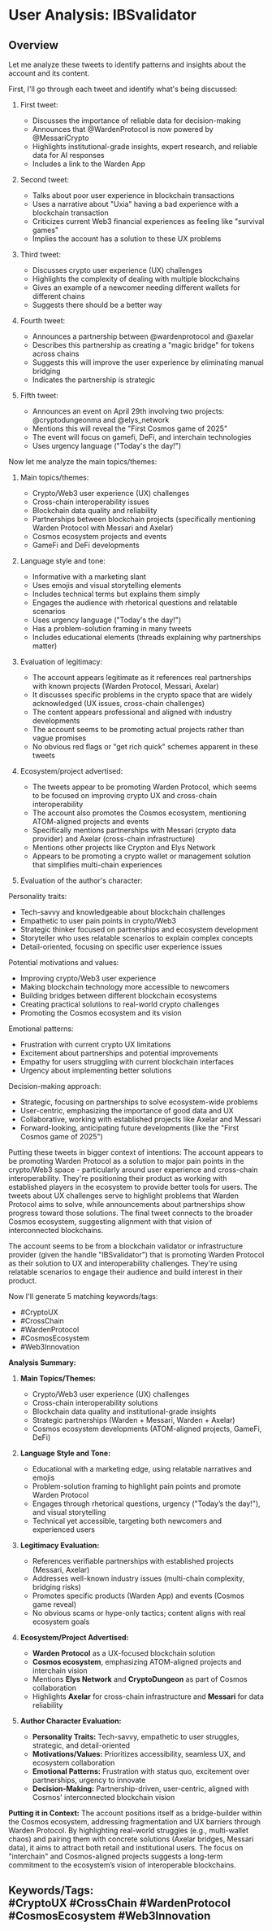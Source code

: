 # User Analysis: IBSvalidator

## Overview

<think>
Let me analyze these tweets to identify patterns and insights about the account and its content.

First, I'll go through each tweet and identify what's being discussed:

1. First tweet:
   - Discusses the importance of reliable data for decision-making
   - Announces that @WardenProtocol is now powered by @MessariCrypto
   - Highlights institutional-grade insights, expert research, and reliable data for AI responses
   - Includes a link to the Warden App

2. Second tweet:
   - Talks about poor user experience in blockchain transactions
   - Uses a narrative about "Uxia" having a bad experience with a blockchain transaction
   - Criticizes current Web3 financial experiences as feeling like "survival games"
   - Implies the account has a solution to these UX problems

3. Third tweet:
   - Discusses crypto user experience (UX) challenges
   - Highlights the complexity of dealing with multiple blockchains
   - Gives an example of a newcomer needing different wallets for different chains
   - Suggests there should be a better way

4. Fourth tweet:
   - Announces a partnership between @wardenprotocol and @axelar
   - Describes this partnership as creating a "magic bridge" for tokens across chains
   - Suggests this will improve the user experience by eliminating manual bridging
   - Indicates the partnership is strategic

5. Fifth tweet:
   - Announces an event on April 29th involving two projects: @cryptodungeonma and @elys_network
   - Mentions this will reveal the "First Cosmos game of 2025"
   - The event will focus on gamefi, DeFi, and interchain technologies
   - Uses urgency language ("Today's the day!")

Now let me analyze the main topics/themes:

1. Main topics/themes:
   - Crypto/Web3 user experience (UX) challenges
   - Cross-chain interoperability issues
   - Blockchain data quality and reliability
   - Partnerships between blockchain projects (specifically mentioning Warden Protocol with Messari and Axelar)
   - Cosmos ecosystem projects and events
   - GameFi and DeFi developments

2. Language style and tone:
   - Informative with a marketing slant
   - Uses emojis and visual storytelling elements
   - Includes technical terms but explains them simply
   - Engages the audience with rhetorical questions and relatable scenarios
   - Uses urgency language ("Today's the day!")
   - Has a problem-solution framing in many tweets
   - Includes educational elements (threads explaining why partnerships matter)

3. Evaluation of legitimacy:
   - The account appears legitimate as it references real partnerships with known projects (Warden Protocol, Messari, Axelar)
   - It discusses specific problems in the crypto space that are widely acknowledged (UX issues, cross-chain challenges)
   - The content appears professional and aligned with industry developments
   - The account seems to be promoting actual projects rather than vague promises
   - No obvious red flags or "get rich quick" schemes apparent in these tweets

4. Ecosystem/project advertised:
   - The tweets appear to be promoting Warden Protocol, which seems to be focused on improving crypto UX and cross-chain interoperability
   - The account also promotes the Cosmos ecosystem, mentioning ATOM-aligned projects and events
   - Specifically mentions partnerships with Messari (crypto data provider) and Axelar (cross-chain infrastructure)
   - Mentions other projects like Crypton and Elys Network
   - Appears to be promoting a crypto wallet or management solution that simplifies multi-chain experiences

5. Evaluation of the author's character:

Personality traits:
   - Tech-savvy and knowledgeable about blockchain challenges
   - Empathetic to user pain points in crypto/Web3
   - Strategic thinker focused on partnerships and ecosystem development
   - Storyteller who uses relatable scenarios to explain complex concepts
   - Detail-oriented, focusing on specific user experience issues

Potential motivations and values:
   - Improving crypto/Web3 user experience
   - Making blockchain technology more accessible to newcomers
   - Building bridges between different blockchain ecosystems
   - Creating practical solutions to real-world crypto challenges
   - Promoting the Cosmos ecosystem and its vision

Emotional patterns:
   - Frustration with current crypto UX limitations
   - Excitement about partnerships and potential improvements
   - Empathy for users struggling with current blockchain interfaces
   - Urgency about implementing better solutions

Decision-making approach:
   - Strategic, focusing on partnerships to solve ecosystem-wide problems
   - User-centric, emphasizing the importance of good data and UX
   - Collaborative, working with established projects like Axelar and Messari
   - Forward-looking, anticipating future developments (like the "First Cosmos game of 2025")

Putting these tweets in bigger context of intentions:
The account appears to be promoting Warden Protocol as a solution to major pain points in the crypto/Web3 space - particularly around user experience and cross-chain interoperability. They're positioning their product as working with established players in the ecosystem to provide better tools for users. The tweets about UX challenges serve to highlight problems that Warden Protocol aims to solve, while announcements about partnerships show progress toward those solutions. The final tweet connects to the broader Cosmos ecosystem, suggesting alignment with that vision of interconnected blockchains.

The account seems to be from a blockchain validator or infrastructure provider (given the handle "IBSvalidator") that is promoting Warden Protocol as their solution to UX and interoperability challenges. They're using relatable scenarios to engage their audience and build interest in their product.

Now I'll generate 5 matching keywords/tags:
- #CryptoUX
- #CrossChain
- #WardenProtocol
- #CosmosEcosystem
- #Web3Innovation
</think>

**Analysis Summary:**

1. **Main Topics/Themes:**
   - Crypto/Web3 user experience (UX) challenges
   - Cross-chain interoperability solutions
   - Blockchain data quality and institutional-grade insights
   - Strategic partnerships (Warden + Messari, Warden + Axelar)
   - Cosmos ecosystem developments (ATOM-aligned projects, GameFi, DeFi)

2. **Language Style and Tone:**
   - Educational with a marketing edge, using relatable narratives and emojis
   - Problem-solution framing to highlight pain points and promote Warden Protocol
   - Engages through rhetorical questions, urgency ("Today’s the day!"), and visual storytelling
   - Technical yet accessible, targeting both newcomers and experienced users

3. **Legitimacy Evaluation:**
   - References verifiable partnerships with established projects (Messari, Axelar)
   - Addresses well-known industry issues (multi-chain complexity, bridging risks)
   - Promotes specific products (Warden App) and events (Cosmos game reveal)
   - No obvious scams or hype-only tactics; content aligns with real ecosystem goals

4. **Ecosystem/Project Advertised:**
   - **Warden Protocol** as a UX-focused blockchain solution
   - **Cosmos ecosystem**, emphasizing ATOM-aligned projects and interchain vision
   - Mentions **Elys Network** and **CryptoDungeon** as part of Cosmos collaboration
   - Highlights **Axelar** for cross-chain infrastructure and **Messari** for data reliability

5. **Author Character Evaluation:**
   - **Personality Traits:** Tech-savvy, empathetic to user struggles, strategic, and detail-oriented
   - **Motivations/Values:** Prioritizes accessibility, seamless UX, and ecosystem collaboration
   - **Emotional Patterns:** Frustration with status quo, excitement over partnerships, urgency to innovate
   - **Decision-Making:** Partnership-driven, user-centric, aligned with Cosmos' interconnected blockchain vision

**Putting it in Context:**
The account positions itself as a bridge-builder within the Cosmos ecosystem, addressing fragmentation and UX barriers through Warden Protocol. By highlighting real-world struggles (e.g., multi-wallet chaos) and pairing them with concrete solutions (Axelar bridges, Messari data), it aims to attract both retail and institutional users. The focus on "interchain" and Cosmos-aligned projects suggests a long-term commitment to the ecosystem’s vision of interoperable blockchains.

**Keywords/Tags:**  
#CryptoUX #CrossChain #WardenProtocol #CosmosEcosystem #Web3Innovation
---

